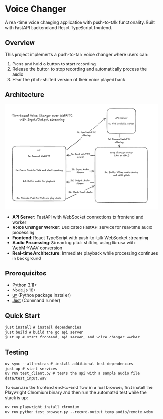 # Voice Changer

A real-time voice changing application with push-to-talk functionality. Built with FastAPI backend and React TypeScript frontend.

## Overview

This project implements a push-to-talk voice changer where users can:

1. Press and hold a button to start recording
2. Release the button to stop recording and automatically process the audio
3. Hear the pitch-shifted version of their voice played back

## Architecture

![Architecture](assets/arch.png)

- **API Server**: FastAPI with WebSocket connections to frontend and worker
- **Voice Changer Worker**: Dedicated FastAPI service for real-time audio processing
- **Frontend**: React TypeScript with push-to-talk WebSocket streaming
- **Audio Processing**: Streaming pitch shifting using librosa with WebM→WAV conversion
- **Real-time Architecture**: Immediate playback while processing continues in background

## Prerequisites

- Python 3.11+
- Node.js 18+
- [uv](https://github.com/astral-sh/uv) (Python package installer)
- [Just](https://github.com/casey/just) (Command runner)

## Quick Start

```
just install # install dependencies
just build # build the go api server
just up # start frontend, api server, and voice changer worker
```

## Testing

```
uv sync --all-extras # install additional test dependencies
just up # start services
uv run test_client.py # tests the api with a sample audio file data/test_input.wav
```

To exercise the frontend end-to-end flow in a real browser, first install the Playwright
Chromium binary and then run the automated test while the stack is up:

```
uv run playwright install chromium
uv run python test_browser.py --record-output temp_audio/remote.webm
```

